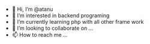 - 👋 Hi, I’m @atanu
- 👀 I’m interested in backend programing 
- 🌱 I’m currently learning php with all other frame work
- 💞️ I’m looking to collaborate on ...
- 📫 How to reach me ...

<!---
atanu-exe/atanu-exe is a ✨ special ✨ repository because its `README.md` (this file) appears on your GitHub profile.
You can click the Preview link to take a look at your changes.
--->
